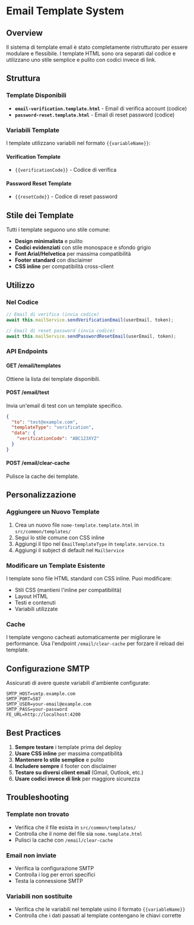 # Email Template System

## Overview

Il sistema di template email è stato completamente ristrutturato per essere modulare e flessibile. I template HTML sono ora separati dal codice e utilizzano uno stile semplice e pulito con codici invece di link.

## Struttura

### Template Disponibili

- **`email-verification.template.html`** - Email di verifica account (codice)
- **`password-reset.template.html`** - Email di reset password (codice)

### Variabili Template

I template utilizzano variabili nel formato `{{variableName}}`:

#### Verification Template
- `{{verificationCode}}` - Codice di verifica

#### Password Reset Template
- `{{resetCode}}` - Codice di reset password

## Stile dei Template

Tutti i template seguono uno stile comune:
- **Design minimalista** e pulito
- **Codici evidenziati** con stile monospace e sfondo grigio
- **Font Arial/Helvetica** per massima compatibilità
- **Footer standard** con disclaimer
- **CSS inline** per compatibilità cross-client

## Utilizzo

### Nel Codice

```typescript
// Email di verifica (invia codice)
await this.mailService.sendVerificationEmail(userEmail, token);

// Email di reset password (invia codice)
await this.mailService.sendPasswordResetEmail(userEmail, token);
```

### API Endpoints

#### GET /email/templates
Ottiene la lista dei template disponibili.

#### POST /email/test
Invia un'email di test con un template specifico.

```json
{
  "to": "test@example.com",
  "templateType": "verification",
  "data": {
    "verificationCode": "ABC123XYZ"
  }
}
```

#### POST /email/clear-cache
Pulisce la cache dei template.

## Personalizzazione

### Aggiungere un Nuovo Template

1. Crea un nuovo file `nome-template.template.html` in `src/common/templates/`
2. Segui lo stile comune con CSS inline
3. Aggiungi il tipo nel `EmailTemplateType` in `template.service.ts`
4. Aggiungi il subject di default nel `MailService`

### Modificare un Template Esistente

I template sono file HTML standard con CSS inline. Puoi modificare:
- Stili CSS (mantieni l'inline per compatibilità)
- Layout HTML
- Testi e contenuti
- Variabili utilizzate

### Cache

I template vengono cacheati automaticamente per migliorare le performance. Usa l'endpoint `/email/clear-cache` per forzare il reload dei template.

## Configurazione SMTP

Assicurati di avere queste variabili d'ambiente configurate:

```env
SMTP_HOST=smtp.example.com
SMTP_PORT=587
SMTP_USER=your-email@example.com
SMTP_PASS=your-password
FE_URL=http://localhost:4200
```

## Best Practices

1. **Sempre testare** i template prima del deploy
2. **Usare CSS inline** per massima compatibilità
3. **Mantenere lo stile semplice** e pulito
4. **Includere sempre** il footer con disclaimer
5. **Testare su diversi client email** (Gmail, Outlook, etc.)
6. **Usare codici invece di link** per maggiore sicurezza

## Troubleshooting

### Template non trovato
- Verifica che il file esista in `src/common/templates/`
- Controlla che il nome del file sia `nome.template.html`
- Pulisci la cache con `/email/clear-cache`

### Email non inviate
- Verifica la configurazione SMTP
- Controlla i log per errori specifici
- Testa la connessione SMTP

### Variabili non sostituite
- Verifica che le variabili nel template usino il formato `{{variableName}}`
- Controlla che i dati passati al template contengano le chiavi corrette 